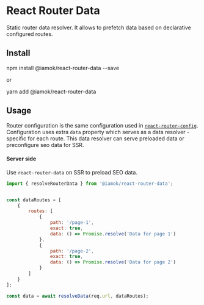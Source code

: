 # React Router Data
Static router data resolver. It allows to prefetch data based on declarative
configured routes.


## Install 
npm install @iamok/react-router-data --save

or

yarn add @iamok/react-router-data


## Usage

Router configuration is the same configuration used in [`react-router-config`](https://github.com/remix-run/react-router/tree/main/packages/react-router-config).
Configuration uses extra `data` property which serves as a data resolver - specific
for each route. This data resolver can serve preloaded data or preconfigure
seo data for SSR.

#### Server side
Use `react-router-data` on SSR to preload SEO data.
```js
import { resolveRouterData } from '@iamok/react-router-data';


const dataRoutes = [
    {
        routes: [
            {
                path: '/page-1',
                exact: true,
                data: () => Promise.resolve('Data for page 1')
            },
            {
                path: '/page-2',
                exact: true,
                data: () => Promise.resolve('Data for page 2')
            }
        ]
    }
];

const data = await resolveData(req.url, dataRoutes);
```
